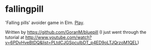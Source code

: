 fallingpill
===========

'Falling pills' avoider game in Elm. [Play](https://spanners.github.io/falling-pill-game/).

Written by https://github.com/GoranM/bluepill (I just went through the tutorial at http://www.youtube.com/watch?v=6PDvHveBtDQ&list=PLtdCJGSpculbDT_p4ED9oLTJQrzoM1QEL)
